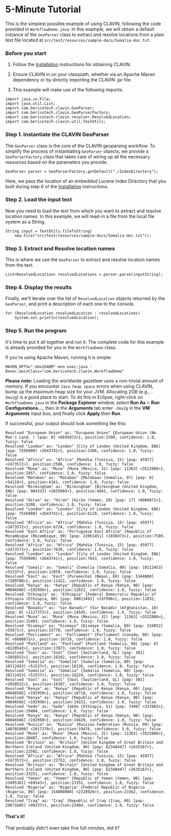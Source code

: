# 5-Minute Tutorial 

This is the simplest possible example of using CLAVIN, following the code provided in `WorkflowDemo.java`. In this example, we will obtain a default instance of the `GeoParser` class to extract and resolve locations from a plain text file located at `src/test/resources/sample-docs/Somalia-doc.txt`.

### Before you start

1. Follow the [Installation](installation.html) instructions for obtaining CLAVIN.

2. Ensure CLAVIN in on your classpath, whether via an Apache Maven dependency or by directly importing the CLAVIN .jar file.

3. This example will make use of the following imports:

```
import java.io.File;
import java.util.List;
import com.bericotech.clavin.GeoParser;
import com.bericotech.clavin.GeoParserFactory;
import com.bericotech.clavin.resolver.ResolvedLocation;
import com.bericotech.clavin.util.TextUtils;
```

### Step 1. Instantiate the CLAVIN GeoParser

The `GeoParser` class is the core of the CLAVIN geoparsing workflow. To simplify the process of instantiating `GeoParser` objects, we provide a `GeoParserFactory` class that takes care of wiring up all the necessary resources based on the parameters you provide.

    GeoParser parser = GeoParserFactory.getDefault("./IndexDirectory");

Here, we pass the location of an embedded Lucene Index Directory that you built during step 6 of the [Installation](installation.html) instructions.

### Step 2. Load the input text

Now you need to load the text from which you want to extract and resolve location names. In this example, we will read-in a file from the local file system as a String.

```
String input = TextUtils.fileToString(
    new File("src/test/resources/sample-docs/Somalia-doc.txt"));
```

### Step 3. Extract and Resolve location names

This is where we use the `GeoParser` to extract and resolve location names from the text.

    List<ResolvedLocation> resolvedLocations = parser.parse(inputString);

### Step 4. Display the results

Finally, we\'ll iterate over the list of `ResolvedLocation` objects returned by the `GeoParser`, and print a description of each one to the console.

```
for (ResolvedLocation resolvedLocation : resolvedLocations)
    System.out.println(resolvedLocation);
```

### Step 5. Run the program

It's time to put it all together and run it. The complete code for this example is already provided for you in the `WorkflowDemo` class.

If you\'re using Apache Maven, running it is simple:

    MAVEN_OPTS="-Xmx2048M" mvn exec:java -Dexec.mainClass="com.bericotech.clavin.WorkflowDemo"

**Please note:** Loading the worldwide gazetteer uses a non-trivial amount of memory. If you encounter `Java heap space` errors when using CLAVIN, bump up the maximum heap size for your JVM. Allocating 2GB (e.g., `-Xmx2g`) is a good place to start. To do this in Eclipse, right-click on `WorkflowDemo.java` in the **Package Explorer** window, select **Run As** > **Run Configurations...**, then in the **Arguments** tab enter `-Xmx2g` in the **VM Arguments** input box, and finally click **Apply** then **Run**.

If successful, your output should look something like this:

```
Resolved "European Union" as: "European Union" {European Union (No Man's Land, ) [pop: 0] <6695072>}, position:1590, confidence: 1.0, fuzzy: false
Resolved "London" as: "London" {City of London (United Kingdom, ENG) [pop: 7556900] <2643741>}, position:2306, confidence: 1.0, fuzzy: false
Resolved "Africa" as: "Africa" {Mahdia (Tunisia, 15) [pop: 45977] <2473572>}, position:2586, confidence: 1.0, fuzzy: false
Resolved "Muna" as: "Muna" {Muna (Mexico, 31) [pop: 11363] <3522886>}, position:2957, confidence: 1.0, fuzzy: false
Resolved "Mataban" as: "Mataban" {Matabaan (Somalia, 07) [pop: 0] <54119>}, position:4161, confidence: 1.0, fuzzy: false
Resolved "Birmingham" as: "Birmingham" {Birmingham (United Kingdom, ENG) [pop: 984333] <2655603>}, position:4841, confidence: 1.0, fuzzy: false
Resolved "Hiran" as: "Hiran" {Hirān (Yemen, 20) [pop: 17] <8066871>}, position:5208, confidence: 1.0, fuzzy: false
Resolved "London" as: "London" {City of London (United Kingdom, ENG) [pop: 7556900] <2643741>}, position:6129, confidence: 1.0, fuzzy: false
Resolved "Africa" as: "Africa" {Mahdia (Tunisia, 15) [pop: 45977] <2473572>}, position:6724, confidence: 1.0, fuzzy: false
Resolved "East Africa" as: "Portuguese East Africa" {Republic of Mozambique (Mozambique, 00) [pop: 22061451] <1036973>}, position:7589, confidence: 1.0, fuzzy: false
Resolved "Africa" as: "Africa" {Mahdia (Tunisia, 15) [pop: 45977] <2473572>}, position:7620, confidence: 1.0, fuzzy: false
Resolved "London" as: "London" {City of London (United Kingdom, ENG) [pop: 7556900] <2643741>}, position:7643, confidence: 1.0, fuzzy: false
Resolved "Somali" as: "Somali" {Somalia (Somalia, 00) [pop: 10112453] <51537>}, position:11059, confidence: 1.0, fuzzy: false
Resolved "East" as: "East" {Purwanchal (Nepal, ER) [pop: 5344000] <7289708>}, position:11422, confidence: 1.0, fuzzy: false
Resolved "Kenya" as: "Kenya" {Republic of Kenya (Kenya, 00) [pop: 40046566] <192950>}, position:12822, confidence: 1.0, fuzzy: false
Resolved "Ethiopia" as: "Ethiopia" {Federal Democratic Republic of Ethiopia (Ethiopia, 00) [pop: 88013491] <337996>}, position:12832, confidence: 1.0, fuzzy: false
Resolved "Banadir" as: "Sar Banadir" {Sar Banādir (Afghanistan, 10) [pop: 0] <1127372>}, position:14545, confidence: 1.0, fuzzy: false
Resolved "Muna" as: "Muna" {Muna (Mexico, 31) [pop: 11363] <3522886>}, position:15403, confidence: 1.0, fuzzy: false
Resolved "Kismayo" as: "Kismayo" {Kismayo (Somalia, 09) [pop: 234852] <55671>}, position:15778, confidence: 1.0, fuzzy: false
Resolved "Parliament" as: "Parliament" {Parliament (Canada, 08) [pop: 0] <6098672>}, position:16710, confidence: 1.0, fuzzy: false
Resolved "Puntland" as: "Puntland" {Puntland (Somalia, 00) [pop: 0] <8220543>}, position:17873, confidence: 1.0, fuzzy: false
Resolved "Sool" as: "Sool" {Sool (Switzerland, GL) [pop: 301] <2658552>}, position:18102, confidence: 1.0, fuzzy: false
Resolved "Somalia" as: "Somalia" {Somalia (Somalia, 00) [pop: 10112453] <51537>}, position:18126, confidence: 1.0, fuzzy: false
Resolved "Somalia" as: "Somalia" {Somalia (Somalia, 00) [pop: 10112453] <51537>}, position:18224, confidence: 1.0, fuzzy: false
Resolved "Sool" as: "Sool" {Sool (Switzerland, GL) [pop: 301] <2658552>}, position:18307, confidence: 1.0, fuzzy: false
Resolved "Kenya" as: "Kenya" {Republic of Kenya (Kenya, 00) [pop: 40046566] <192950>}, position:18718, confidence: 1.0, fuzzy: false
Resolved "Kenya" as: "Kenya" {Republic of Kenya (Kenya, 00) [pop: 40046566] <192950>}, position:19151, confidence: 1.0, fuzzy: false
Resolved "Gedo" as: "Gedo" {Gēdo (Ethiopia, 51) [pop: 7499] <337083>}, position:19404, confidence: 1.0, fuzzy: false
Resolved "Kenya" as: "Kenya" {Republic of Kenya (Kenya, 00) [pop: 40046566] <192950>}, position:19428, confidence: 1.0, fuzzy: false
Resolved "Russia" as: "Russia" {Russian Federation (Russia, 00) [pop: 140702000] <2017370>}, position:19476, confidence: 1.0, fuzzy: false
Resolved "Muna" as: "Muna" {Muna (Mexico, 31) [pop: 11363] <3522886>}, position:20487, confidence: 1.0, fuzzy: false
Resolved "Britain" as: "Britain" {United Kingdom of Great Britain and Northern Ireland (United Kingdom, 00) [pop: 62348447] <2635167>}, position:22502, confidence: 1.0, fuzzy: false
Resolved "Africa" as: "Africa" {Mahdia (Tunisia, 15) [pop: 45977] <2473572>}, position:22753, confidence: 1.0, fuzzy: false
Resolved "Britain" as: "Britain" {United Kingdom of Great Britain and Northern Ireland (United Kingdom, 00) [pop: 62348447] <2635167>}, position:23251, confidence: 1.0, fuzzy: false
Resolved "Yemen" as: "Yemen" {Republic of Yemen (Yemen, 00) [pop: 23495361] <69543>}, position:23352, confidence: 1.0, fuzzy: false
Resolved "Nigeria" as: "Nigeria" {Federal Republic of Nigeria (Nigeria, 00) [pop: 154000000] <2328926>}, position:23362, confidence: 1.0, fuzzy: false
Resolved "Iraq" as: "Iraq" {Republic of Iraq (Iraq, 00) [pop: 29671605] <99237>}, position:23404, confidence: 1.0, fuzzy: false
```

#### That\'s it!

That probably didn\'t even take five full minutes, did it?
